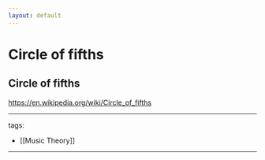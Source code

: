 ```yaml
---
layout: default
---
```


# Circle of fifths


## Circle of fifths
https://en.wikipedia.org/wiki/Circle_of_fifths



---
tags:
  - [[Music Theory]]
  
---
